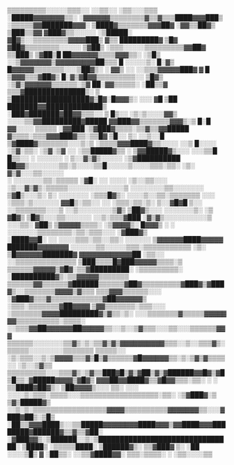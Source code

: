 ▒▒▒▒▒▒▒▒▒░░░░░▒▒▒░░                             ░░▒▒░░       ░▒▒░░░▒▒▒ 
░█████▓▓▓▓▓▓▓▒▒░  ░▓▓▓▓▓▓▒▒▒▒▒▒▒▒▓▒▒▓▒▒▒████▓▓▓███▒  ░▒▒▒▒▒▓▓███████▓▓▓░
▒████▓▒▒▒▒▒▒▒▓▓▓██▓  ░▓▓▒▒██▓▒          ▒███▒▒▓▓  ▓███▓▒▒░░░░░  ░▒█████░
▓█▓▒░░▒▒▒▒▒▒▒▒▓▓▓▓███▒ ▓▒▒    █████████▓    ▒█▓ ▓██▓▒▒▒▒▒▒▒▒░░░░░  ▒▓██▒
░▒▒▒░░░░░▒▒▒▒▒▒▒▒▒▓▓██▓ ▒▒███▒          ▒▓██▒█ ██▓▓▓▓▓▓▒▒▒▒▓▓▓▒▒░   ░▒█▒
 ░░▒▓▓▓▓▓▓▓▒▓▓▓▓▓▓▓▓▓██▒▒▒ █  ░░░░░▒░     █░▓▒ █▓▓▓▓▓▒▒▒▒▒▒▒░░░▒██▓▒░ ░ 
 ▓▓▒   ░░ ░░▒▒▒▓▓▓▓▓███▓ ▓ █ ▒▓▓▓▒▒▒▓██▓▒ █░▓▒▓█▓▓▒▒▒▒▒▒▒▒▒░░      ▒█▓▒ 
     ░▒▓▒▓▓▓▓▓▓▒▒▒▒▒▒░▒▓  ██░▓▓▒▒▒▒▒░ ░██▒▒▓   ▒▒▒▓██████████████▒░   ▒ 
 ▒██████████████████▓▒█▓░█▓▓▓▒░  ░░░    ▓█ ▒██ ███████▓▓█████████████▒  
░███▓███████▓██▓▓▒▒▒░░  ▒  █▒░░  ░▒░▒░░░░▓▓▒    ░░░░▒▒▓▓█████████▓█████ 
 ▓▓███▓▓▒▒▒▒▒▒▒▓▓▓▒░▒ █░█ ▓▓░░░░ ▒▒▒▒▒   ░▓▓███░▒▓███▓▒▒▒▒░▒▒▓▒▒▓▓█████ 
 ▓▒▒▒▒░▒▒▒▓▓▓███▓▒▒░▒▒█▓ ▒█░░    ▒░      ░░▒░░█    ▒▓████▓▒▒▒▒▒▒▒░░░▒░▒ 
 ░▒▒▒▒▓▓▓████▓▒▒░░░░ ░░▒ █░░░░   ░▒▓░▒▒░  ░▒▓░▒▓ ░░  ░▒▒█████▓▒▒      ░ 
 ▒▓▓█████▓▒░░░   ░░░▒▒█ █▒▒░░  ░ ░░░░░░ ░ ▒░░▓▒▓▒░░░░░    ░▒▓██████████ 
 ██▓▓▒░░░░░░░▒▒░▒░░░░▒▒█░░░░░▒░░░░▒▒▒░▒▒░ ░▒░ ▓▒▓░░░▒▒░░░░░             
  ░ ░░░░░░░▒▒░▒▒▒▒▒ ░▓█░ ░░ ░░░░ ░▒░░▒▒░░░ ░▒░░▓▒▓▒░▒▒▒▒▒░░░░░░░░░░░░░▒ 
 ░░░░░░░░▒▒░░░░░░░ ▒▓█▒░░░▒░     ▒░ ░░░░░░░ ░▒▒▒█▓▒░  ░░░░▒░░▒▒░▒▒▒▒▒▒▒ 
 ░░░ ░▒▒▒░▒░░░░░░ ▓▓█▒░▒▒░░  ░░   ░▒▒▒░▒▒░▒░  ▒░░▓█▓█ ▒░░ ░░▒▒▒▒▒▒▒░░░▒ 
 ░░▒░░░░░░░░▒▓▒ ▒██▓▒░░░        ░░░░░░░▒░      ░▒  ▓█▓▒ ▒█▓▒░░░▒▒░░░░░░ 
 ░░▒░▒▒▒▓███  ░▓▒▓▒░░░░░░░░░░▒               ░░░▒▒░  ▓██▒   ▒▓▓▓▓▓▒▒▒▒░ 
 ░▒▓▓▓▓▒░   █▓▓▓▒    ░ ░  ░░░░░░░▒▒▒▒▒▒▒▒░▒▒░▒▒▒░░░   ░▓███▓▒           
       ░████▓▓█░       ░░   ░░░░▒▒▒░▒▒░░▒▒░  ░░░░░░    ▒▓▓▓▓▓▓████▓▓▓▓▓ 
 ███████▓▓▓▓▓▓▓    ░░░░░░▒▒░░░░░▒▒▒░▒▒▒▒▒▒▒▒▒▒▒    ░▒░ ▒█▓▓▓▓▓▓███████▓ 
 ▓▓▓▓▓▓▓▓▓▓▓▓██ ░▒▒░░       ░░▒▒▒▒▒▒▒▒▒▒▒▒▒▒   ▒███▒▒▒▒█▓███▓▓▓▓▓▒▒▒▒░▒ 
 ▒▒▒▒▒▒▓▓▓▓▓▒▓█▓░▒▒▓█████████░ ░▒▒▒▒▒▒▒▒▒░ ░██████████▓▒░▒▒▓▓▓▓▓▒▒▒▒▒▒▒ 
 ▒▒▒▒▒▒▓▓▒▒▒▒▒▒▓██████▒▒▒▒▒▒▓██▓▒▒▒▒▒▒▒▒▒▓███▓▒▓███▓▒░░▒▒▒▒▒▒▒▓▓▓▓▒▓▒▒▒ 
 ▒▒▒▓▓▓▒▒▒▒▒▒░░░ ░▓███▓▒▒▒▓▒▒▒▒▒▒▒▒▒▒▒▒▓██▓▓▓▓▓▓▒   ░▒▒▒░▒▒▒▒▒▒▒▓██▓▓▓▓ 
 ▒▓▓▒▒▒▒▒▒▒░▒▒▒░░░  ░▒▒▒▒▒▒▒▓▓▓▓█████████▓▒▓▒▒░▒░ ░░░▒▒▒▒▒▒▒▓▒▒▒▒▒▓▓▓▓▓ 
 ▓▓▒▒▒▒▒▒▒▒▒▒░▒▒▒▒░ ░░▒▒▒▓▓██▓▓▓▓▓▓██▓▓▓▓▓▒▒░░▒░░▒▓▒▒▒░░░▒▒░░░▒▒▒▒▒▒▓▓▓ 
 ▒▒▒▒▒▒░░░░░░░▒▒▓▒░▒░▒▒▓▒▓▒▓▓▓▓▓▓▓▓▓▓▒▒▒░░▒░░▒▒▒▓▒░▒▒▒▒▒░░░░░░░░▒▒▒▒▒▒▒ 
 ▒▒▒▒▒░░ ░▒░▒▒▒░░▒░▒▓▓▓▓▒▒▒▓▒█▒▓▒▒▒▒▒▒▓█▓▓▓▓▓▓▒▒░▒░▒▓▒▓▒▒▒▒░░  ░▒░░▒▓▒▒ 
 ▒▒▒▒▒▒▒▒▒░░░▒▒▒▓▒░▒▓▒▒███▓█▒▓▒▓██▒▓▒▓██████▓▓█▓▒▓█▒█▒▒░▓█████▓▓▓▓▒▓█▓▒ 
 ▓▓▓██▓▓████▓▒▒▓█▓▓▒▒▒░▒▒░                            ░ ░  ▒▒████▓██▓▒░ 
 ▒██▓▓▓▓▒░░░ ▒▒░ ░░░ ░░░░▒░▒▒▒░▒▒▒▒░░░▒▒▒▒▒▒▒▒▒▒▒▒▒▒▒▒▒▒░▒▒░  ░▒▓███▓░▒ 
▒▓▒█████▓▒ ░░▒░▒░▒▒▒▒▒▒▒▒▒▒▒▒▒▒▒▒▒▓▓▓▓▒▒▒▒▒▒▒▒▒▒▓▓▓▓▓▓▓▒▒░░░▓███▓██▒░▒█▒
░██▒▒▓▓▓████▒░░▒▒█████▓▓▓▓▓▓▓▓████▓▓▓▒▓▓████▓▓▓████████▓██████▓▒▒▓▒▒▓██░
░▓███▓▓▒░▒██████░░▒░▒███████████████████████████████░ ▒████▒ ░▒▒▒▒▒████░
▒██████▓▒░  ▒▒▓███▓   ▒░   ░██  ░░░░▒█▒      ▓       ░██▒▒░ ░░▒▒▓████▓▓░
 ▒▒▒░▒▒▒▒░        ░                                           ░▒▒░░░░▒▒ 
